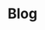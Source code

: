 ---
layout: category
title:  "Blog"
permalink: /posts/
category: posts
subject: "Blog posts for Pre-Fortress 2"
---